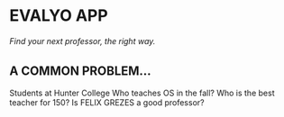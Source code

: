 # EVALYO APP
###### Find your next professor, the right way.

## A COMMON PROBLEM...
Students at Hunter College 
Who teaches OS in the fall?
Who is the best teacher for 150? Is FELIX GREZES a good professor?


